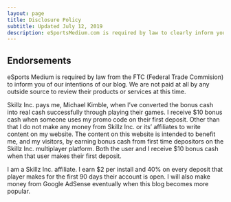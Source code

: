 ```yaml
---
layout: page
title: Disclosure Policy
subtitle: Updated July 12, 2019
description: eSportsMedium.com is required by law to clearly inform you, the user, of any endorsements and intentions of this website.
---
```


## Endorsements

eSports Medium is required by law from the FTC (Federal Trade Commision) to inform you of our intentions of our blog. We are not paid at all by any outside source to review their products or services at this time.

Skillz Inc. pays me, Michael Kimble, when I’ve converted the bonus cash into real cash successfully through playing their games. I receive $10 bonus cash when someone uses my promo code on their first deposit. Other than that I do not make any money from Skillz Inc. or its’ affiliates to write content on my website. The content on this website is intended to benefit me, and my visitors, by earning bonus cash from first time depositors on the Skillz Inc. multiplayer platform. Both the user and I receive $10 bonus cash when that user makes their first deposit.

I am a Skillz Inc. affiliate. I earn $2 per install and 40% on every deposit that player makes for the first 90 days their account is open. I will also make money from Google AdSense eventually when this blog becomes more popular.
